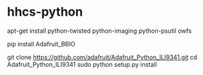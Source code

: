 # hhcs-python


apt-get install python-twisted python-imaging python-psutil owfs

pip install Adafruit_BBIO

git clone https://github.com/adafruit/Adafruit_Python_ILI9341.git
cd Adafruit_Python_ILI9341
sudo python setup.py install


